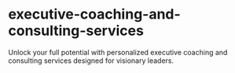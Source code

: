 # executive-coaching-and-consulting-services
Unlock your full potential with personalized executive coaching and consulting services designed for visionary leaders.
